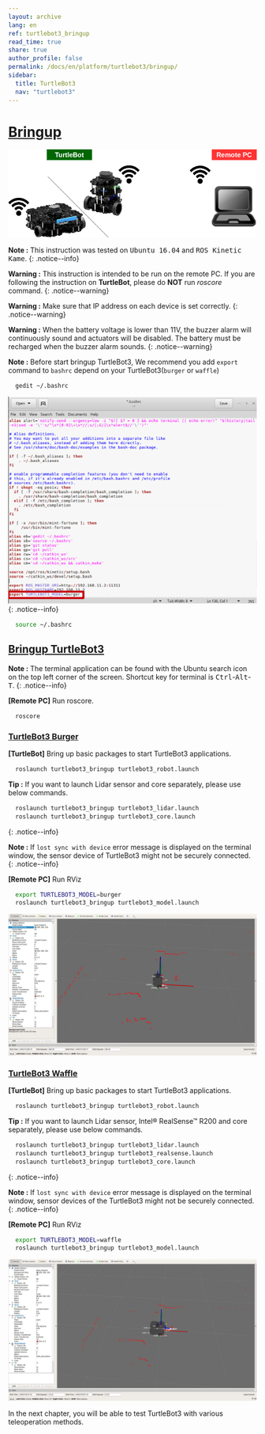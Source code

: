 ```yaml
---
layout: archive
lang: en
ref: turtlebot3_bringup
read_time: true
share: true
author_profile: false
permalink: /docs/en/platform/turtlebot3/bringup/
sidebar:
  title: TurtleBot3
  nav: "turtlebot3"
---
```


<div style="counter-reset: h1 7"></div>

# [Bringup](#bringup)

![](/assets/images/platform/turtlebot3/software/remote_pc_and_turtlebot.png)

**Note :** This instruction was tested on <kbd>Ubuntu 16.04</kbd> and <kbd>ROS Kinetic Kame</kbd>.
{: .notice--info}

**Warning :** This instruction is intended to be run on the remote PC. If you are following the instruction on **TurtleBot**, please do **NOT** run *roscore* command.
{: .notice--warning}

**Warning :** Make sure that IP address on each device is set correctly.
{: .notice--warning}

**Warning :** When the battery voltage is lower than 11V, the buzzer alarm will continuously sound and actuators will be disabled. The battery must be recharged when the buzzer alarm sounds.
{: .notice--warning}

**Note :** Before start bringup TurtleBot3, We recommend you add `export` command to `bashrc` depend on your TurtleBot3(`burger` or `waffle`)
``` bash
  gedit ~/.bashrc
```
![](/assets/images/platform/turtlebot3/bringup/bashrc.png)
{: .notice--info}


``` bash
  source ~/.bashrc
```

## [Bringup TurtleBot3](#bringup-turtlebot3)

**Note :** The terminal application can be found with the Ubuntu search icon on the top left corner of the screen. Shortcut key for terminal is <kbd>Ctrl</kbd>-<kbd>Alt</kbd>-<kbd>T</kbd>.
{: .notice--info}

**[Remote PC]** Run roscore.

``` bash
  roscore
```

### [TurtleBot3 Burger](#turtlebot3-burger)

**[TurtleBot]** Bring up basic packages to start TurtleBot3 applications.

``` bash
  roslaunch turtlebot3_bringup turtlebot3_robot.launch
```

**Tip :** If you want to launch Lidar sensor and core separately, please use below commands.
``` bash
  roslaunch turtlebot3_bringup turtlebot3_lidar.launch
  roslaunch turtlebot3_bringup turtlebot3_core.launch
```
{: .notice--info}

**Note :** If `lost sync with device` error message is displayed on the terminal window, the sensor device of TurtleBot3 might not be securely connected.
{: .notice--info}

**[Remote PC]** Run RViz

``` bash
  export TURTLEBOT3_MODEL=burger
  roslaunch turtlebot3_bringup turtlebot3_model.launch
```

![](/assets/images/platform/turtlebot3/bringup/rviz_burger_model.jpg)

### [TurtleBot3 Waffle](#turtlebot3-waffle)

**[TurtleBot]** Bring up basic packages to start TurtleBot3 applications.

``` bash
  roslaunch turtlebot3_bringup turtlebot3_robot.launch
```

**Tip :** If you want to launch Lidar sensor, Intel® RealSense™ R200 and core separately, please use below commands.
``` bash
  roslaunch turtlebot3_bringup turtlebot3_lidar.launch
  roslaunch turtlebot3_bringup turtlebot3_realsense.launch
  roslaunch turtlebot3_bringup turtlebot3_core.launch
```
{: .notice--info}

**Note :** If `lost sync with device` error message is displayed on the terminal window, sensor devices of the TurtleBot3 might not be securely connected.
{: .notice--info}

**[Remote PC]** Run RViz

``` bash
  export TURTLEBOT3_MODEL=waffle
  roslaunch turtlebot3_bringup turtlebot3_model.launch
```

![](/assets/images/platform/turtlebot3/bringup/rviz_waffle_model.jpg)

In the next chapter, you will be able to test TurtleBot3 with various teleoperation methods.
